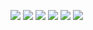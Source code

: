 ![](background.jpg)
<a href="https://www.linkedin.com/in/haytam/"><img src="https://img.shields.io/badge/LinkedIn-0077B5?style=for-the-badge&logo=linkedin&logoColor=white"/></a>
<a href="https://twitter.com/haytam"><img src="https://img.shields.io/badge/Twitter-1DA1F2?style=for-the-badge&logo=twitter&logoColor=white"/></a>
<a href="https://github.com/mr-pofa"><img src="https://img.shields.io/badge/GitHub-100000?style=for-the-badge&logo=github&logoColor=white"/></a>
<a href="https://www.youtube.com/channel/haytamkamlishi"><img src="https://img.shields.io/badge/YouTube-FF0000?style=for-the-badge&logo=youtube&logoColor=white"/></a>
<a href="https://tryhackme.com/p/haytam0635124501"><img src="https://img.shields.io/badge/YouTube-FF0000?style=for-the-badge&logo=youtube&logoColor=white"/></a>

